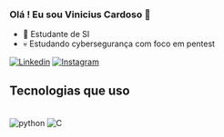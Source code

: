 ### Olá ! Eu sou Vinicius Cardoso 🚩

- 🧠 Estudante de SI
- 💀 Estudando cybersegurança com foco em pentest

[![Linkedin](https://img.shields.io/badge/LinkedIn-0077B5?style=for-the-badge&logo=linkedin&logoColor=white)](https://www.linkedin.com/in/vinicius-cardoso-306443306/)
[![Instagram](https://img.shields.io/badge/Instagram-E4405F?style=for-the-badge&logo=instagram&logoColor=white)](https://www.instagram.com/vini.offsec/) 

## Tecnologias que uso 
<div style ="display: inline_block"> <br/> 
    <img align="center" alt="python" src="https://img.shields.io/badge/Python-3776AB?style=for-the-badge&logo=python&logoColor=white"> 
    <img align="center" alt="C" src=https://img.shields.io/badge/C-00599C?style=for-the-badge&logo=c&logoColor=white> 

